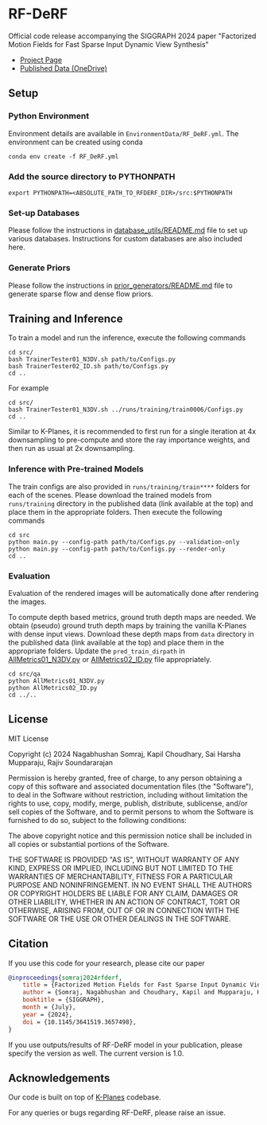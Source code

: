 # RF-DeRF
Official code release accompanying the SIGGRAPH 2024 paper "Factorized Motion Fields for Fast Sparse Input Dynamic View Synthesis"

* [Project Page](https://nagabhushansn95.github.io/publications/2024/RF-DeRF.html)
* [Published Data (OneDrive)](https://indianinstituteofscience-my.sharepoint.com/:f:/g/personal/nagabhushans_iisc_ac_in/EkUVNYjCZq9Mh_fZa-64Co0B2MyXpswE3BjZFuf2eBhlYA?e=dWqELA)

## Setup

### Python Environment
Environment details are available in `EnvironmentData/RF_DeRF.yml`. The environment can be created using conda
```shell
conda env create -f RF_DeRF.yml
```

### Add the source directory to PYTHONPATH
```shell
export PYTHONPATH=<ABSOLUTE_PATH_TO_RFDERF_DIR>/src:$PYTHONPATH
```

### Set-up Databases
Please follow the instructions in [database_utils/README.md](src/database_utils/README.md) file to set up various databases. Instructions for custom databases are also included here.

### Generate Priors
Please follow the instructions in [prior_generators/README.md](src/prior_generators/README.md) file to generate sparse flow and dense flow priors.

## Training and Inference
To train a model and run the inference, execute the following commands
```shell
cd src/
bash TrainerTester01_N3DV.sh path/to/Configs.py
bash TrainerTester02_ID.sh path/to/Configs.py
cd ..
```
For example
```shell
cd src/
bash TrainerTester01_N3DV.sh ../runs/training/train0006/Configs.py
cd ..
```

Similar to K-Planes, it is recommended to first run for a single iteration at 4x downsampling to pre-compute and store the ray importance weights, and then run as usual at 2x downsampling. 

### Inference with Pre-trained Models
The train configs are also provided in `runs/training/train****` folders for each of the scenes. Please download the trained models from `runs/training` directory in the published data (link available at the top) and place them in the appropriate folders. Then execute the following commands
```shell
cd src
python main.py --config-path path/to/Configs.py --validation-only
python main.py --config-path path/to/Configs.py --render-only
cd ..
```

### Evaluation
Evaluation of the rendered images will be automatically done after rendering the images. 

To compute depth based metrics, ground truth depth maps are needed. We obtain (pseudo) ground truth depth maps by training the vanilla K-Planes with dense input views. Download these depth maps from `data` directory in the published data (link available at the top) and place them in the appropriate folders. Update the `pred_train_dirpath` in [AllMetrics01_N3DV.py](src/qa/00_Common/src/AllMetrics01_N3DV.py) or [AllMetrics02_ID.py](src/qa/00_Common/src/AllMetrics02_ID.py) file appropriately.
```shell
cd src/qa
python AllMetrics01_N3DV.py
python AllMetrics02_ID.py
cd ../..
```

## License
MIT License

Copyright (c) 2024 Nagabhushan Somraj, Kapil Choudhary, Sai Harsha Mupparaju, Rajiv Soundararajan

Permission is hereby granted, free of charge, to any person obtaining a copy
of this software and associated documentation files (the "Software"), to deal
in the Software without restriction, including without limitation the rights
to use, copy, modify, merge, publish, distribute, sublicense, and/or sell
copies of the Software, and to permit persons to whom the Software is
furnished to do so, subject to the following conditions:

The above copyright notice and this permission notice shall be included in all
copies or substantial portions of the Software.

THE SOFTWARE IS PROVIDED "AS IS", WITHOUT WARRANTY OF ANY KIND, EXPRESS OR
IMPLIED, INCLUDING BUT NOT LIMITED TO THE WARRANTIES OF MERCHANTABILITY,
FITNESS FOR A PARTICULAR PURPOSE AND NONINFRINGEMENT. IN NO EVENT SHALL THE
AUTHORS OR COPYRIGHT HOLDERS BE LIABLE FOR ANY CLAIM, DAMAGES OR OTHER
LIABILITY, WHETHER IN AN ACTION OF CONTRACT, TORT OR OTHERWISE, ARISING FROM,
OUT OF OR IN CONNECTION WITH THE SOFTWARE OR THE USE OR OTHER DEALINGS IN THE
SOFTWARE.


## Citation
If you use this code for your research, please cite our paper

```bibtex
@inproceedings{somraj2024rfderf,
    title = {Factorized Motion Fields for Fast Sparse Input Dynamic View Synthesis},
    author = {Somraj, Nagabhushan and Choudhary, Kapil and Mupparaju, Harsha and Soundararajan, Rajiv},
    booktitle = {SIGGRAPH},
    month = {July},
    year = {2024},
    doi = {10.1145/3641519.3657498},
}
```
If you use outputs/results of RF-DeRF model in your publication, please specify the version as well. The current version is 1.0.

## Acknowledgements
Our code is built on top of [K-Planes](https://github.com/sarafridov/K-Planes) codebase.


For any queries or bugs regarding RF-DeRF, please raise an issue.
